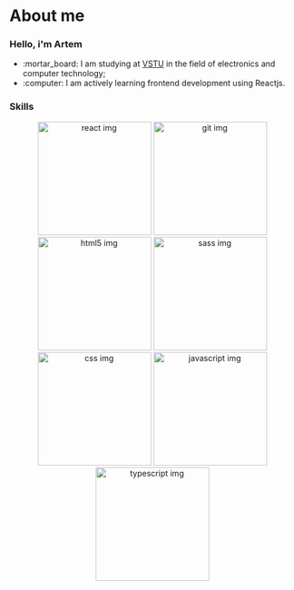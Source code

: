 <h1>About me</h1>
<h3>Hello, i'm Artem</h3>
<ul>
    <li>:mortar_board: I am studying at <a href="https://www.vstu.ru/">VSTU</a> in the field of electronics and computer technology;</li>
    <li>:computer: I am actively learning frontend development using Reactjs.</li>
</ul>
<h3>Skills</h3>
<div align="center">
    <img src="https://cdn.jsdelivr.net/gh/devicons/devicon/icons/react/react-original-wordmark.svg" alt="react img" width="200px" height="200px"/>
    <img src="https://cdn.jsdelivr.net/gh/devicons/devicon/icons/git/git-plain-wordmark.svg" alt="git img" width="200px" height="200px"/>
    <img src="https://cdn.jsdelivr.net/gh/devicons/devicon/icons/html5/html5-plain-wordmark.svg" alt="html5 img" width="200px" height="200px"/>
    <img src="https://cdn.jsdelivr.net/gh/devicons/devicon/icons/sass/sass-original.svg" alt="sass img" width="200px" height="200px"/>
    <img src="https://cdn.jsdelivr.net/gh/devicons/devicon/icons/css3/css3-plain-wordmark.svg" alt="css img" width="200px" height="200px"/>
    <img src="https://cdn.jsdelivr.net/gh/devicons/devicon/icons/javascript/javascript-original.svg" alt="javascript img" width="200px" height="200px"/>
    <img src="https://cdn.jsdelivr.net/gh/devicons/devicon/icons/typescript/typescript-original.svg" alt="typescript img" width="200px" height="200px"/>
</div>
